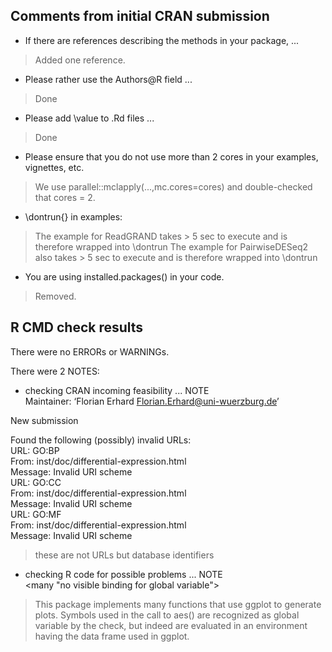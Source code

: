 ## Comments from initial CRAN submission

* If there are references describing the methods in your package, ...

> Added one reference.


* Please rather use the Authors@R field ...

> Done


* Please add \value to .Rd files ...

> Done


* Please ensure that you do not use more than 2 cores in your examples, vignettes, etc. 

> We use parallel::mclapply(...,mc.cores=cores) and double-checked that cores = 2.


* \dontrun{} in examples:

> The example for ReadGRAND takes > 5 sec to execute and is therefore wrapped into \dontrun
> The example for PairwiseDESeq2 also takes > 5 sec to execute and is therefore wrapped into \dontrun


* You are using installed.packages() in your code.

> Removed.




## R CMD check results
There were no ERRORs or WARNINGs. 

There were 2 NOTES:
* checking CRAN incoming feasibility ... NOTE                                                                                                                                 
Maintainer: ‘Florian Erhard <Florian.Erhard@uni-wuerzburg.de>’                                                                                                                
                                                                                                                                                                              
New submission

Found the following (possibly) invalid URLs:                                                                                                                                  
  URL: GO:BP                                                                                                                                                                  
    From: inst/doc/differential-expression.html                                                                                                                               
    Message: Invalid URI scheme                                                                                                                                               
  URL: GO:CC                                                                                                                                                                  
    From: inst/doc/differential-expression.html                                                                                                                               
    Message: Invalid URI scheme                                                                                                                                               
  URL: GO:MF                                                                                                                                                                  
    From: inst/doc/differential-expression.html                                                                                                                               
    Message: Invalid URI scheme                                                                                                                                               

> these are not URLs but database identifiers
    

* checking R code for possible problems ... NOTE                                                                                                                            
<many "no visible binding for global variable">

> This package implements many functions that use ggplot to generate plots. Symbols
> used in the call to aes() are recognized as global variable by the check, but indeed
> are evaluated in an environment having the data frame used in ggplot.


